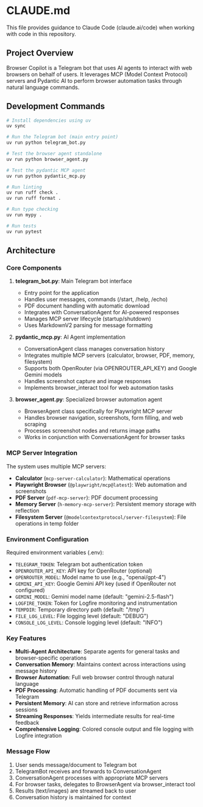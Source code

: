 # CLAUDE.md

This file provides guidance to Claude Code (claude.ai/code) when working with code in this repository.

## Project Overview

Browser Copilot is a Telegram bot that uses AI agents to interact with web browsers on behalf of users. It leverages MCP (Model Context Protocol) servers and Pydantic AI to perform browser automation tasks through natural language commands.

## Development Commands

```bash
# Install dependencies using uv
uv sync

# Run the Telegram bot (main entry point)
uv run python telegram_bot.py

# Test the browser agent standalone
uv run python browser_agent.py

# Test the pydantic MCP agent
uv run python pydantic_mcp.py

# Run linting
uv run ruff check .
uv run ruff format .

# Run type checking
uv run mypy .

# Run tests
uv run pytest
```

## Architecture

### Core Components

1. **telegram_bot.py**: Main Telegram bot interface
   - Entry point for the application
   - Handles user messages, commands (/start, /help, /echo)
   - PDF document handling with automatic download
   - Integrates with ConversationAgent for AI-powered responses
   - Manages MCP server lifecycle (startup/shutdown)
   - Uses MarkdownV2 parsing for message formatting

2. **pydantic_mcp.py**: AI Agent implementation
   - ConversationAgent class manages conversation history
   - Integrates multiple MCP servers (calculator, browser, PDF, memory, filesystem)
   - Supports both OpenRouter (via OPENROUTER_API_KEY) and Google Gemini models
   - Handles screenshot capture and image responses
   - Implements browser_interact tool for web automation tasks

3. **browser_agent.py**: Specialized browser automation agent
   - BrowserAgent class specifically for Playwright MCP server
   - Handles browser navigation, screenshots, form filling, and web scraping
   - Processes screenshot nodes and returns image paths
   - Works in conjunction with ConversationAgent for browser tasks

### MCP Server Integration

The system uses multiple MCP servers:
- **Calculator** (`mcp-server-calculator`): Mathematical operations
- **Playwright Browser** (`@playwright/mcp@latest`): Web automation and screenshots
- **PDF Server** (`pdf-mcp-server`): PDF document processing
- **Memory Server** (`h-memory-mcp-server`): Persistent memory storage with reflection
- **Filesystem Server** (`@modelcontextprotocol/server-filesystem`): File operations in temp folder

### Environment Configuration

Required environment variables (.env):
- `TELEGRAM_TOKEN`: Telegram bot authentication token
- `OPENROUTER_API_KEY`: API key for OpenRouter (optional)
- `OPENROUTER_MODEL`: Model name to use (e.g., "openai/gpt-4")
- `GEMINI_API_KEY`: Google Gemini API key (used if OpenRouter not configured)
- `GEMINI_MODEL`: Gemini model name (default: "gemini-2.5-flash")
- `LOGFIRE_TOKEN`: Token for Logfire monitoring and instrumentation
- `TEMPDIR`: Temporary directory path (default: "/tmp")
- `FILE_LOG_LEVEL`: File logging level (default: "DEBUG")
- `CONSOLE_LOG_LEVEL`: Console logging level (default: "INFO")

### Key Features

- **Multi-Agent Architecture**: Separate agents for general tasks and browser-specific operations
- **Conversation Memory**: Maintains context across interactions using message history
- **Browser Automation**: Full web browser control through natural language
- **PDF Processing**: Automatic handling of PDF documents sent via Telegram
- **Persistent Memory**: AI can store and retrieve information across sessions
- **Streaming Responses**: Yields intermediate results for real-time feedback
- **Comprehensive Logging**: Colored console output and file logging with Logfire integration

### Message Flow

1. User sends message/document to Telegram bot
2. TelegramBot receives and forwards to ConversationAgent
3. ConversationAgent processes with appropriate MCP servers
4. For browser tasks, delegates to BrowserAgent via browser_interact tool
5. Results (text/images) are streamed back to user
6. Conversation history is maintained for context